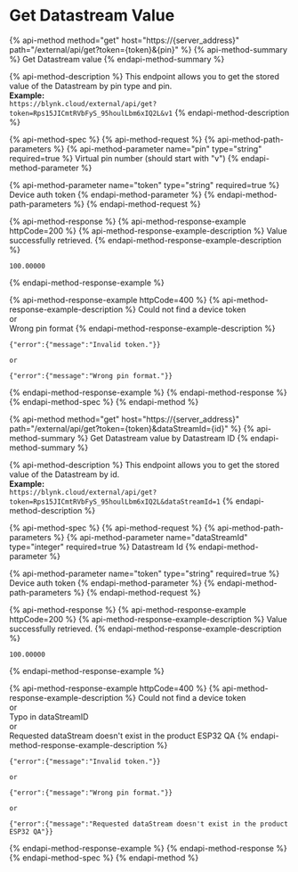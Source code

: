 # Get Datastream Value

{% api-method method="get" host="https://{server\_address}" path="/external/api/get?token={token}&{pin}" %}
{% api-method-summary %}
Get Datastream value
{% endapi-method-summary %}

{% api-method-description %}
This endpoint allows you to get the stored value of the Datastream by pin type and pin.  
**Example:**  
`https://blynk.cloud/external/api/get?token=Rps15JICmtRVbFyS_95houlLbm6xIQ2L&v1`
{% endapi-method-description %}

{% api-method-spec %}
{% api-method-request %}
{% api-method-path-parameters %}
{% api-method-parameter name="pin" type="string" required=true %}
Virtual pin number \(should start with "v"\)
{% endapi-method-parameter %}

{% api-method-parameter name="token" type="string" required=true %}
Device auth token
{% endapi-method-parameter %}
{% endapi-method-path-parameters %}
{% endapi-method-request %}

{% api-method-response %}
{% api-method-response-example httpCode=200 %}
{% api-method-response-example-description %}
Value successfully retrieved.
{% endapi-method-response-example-description %}

```text
100.00000
```
{% endapi-method-response-example %}

{% api-method-response-example httpCode=400 %}
{% api-method-response-example-description %}
Could not find a device token  
or  
Wrong pin format
{% endapi-method-response-example-description %}

```text
{"error":{"message":"Invalid token."}}

or

{"error":{"message":"Wrong pin format."}}
```
{% endapi-method-response-example %}
{% endapi-method-response %}
{% endapi-method-spec %}
{% endapi-method %}

{% api-method method="get" host="https://{server_address}" path="/external/api/get?token={token}&dataStreamId={id}" %}
{% api-method-summary %}
Get Datastream value by Datastream ID
{% endapi-method-summary %}

{% api-method-description %}
This endpoint allows you to get the stored value of the Datastream by id.  
**Example:**  
`https://blynk.cloud/external/api/get?token=Rps15JICmtRVbFyS_95houlLbm6xIQ2L&dataStreamId=1`
{% endapi-method-description %}

{% api-method-spec %}
{% api-method-request %}
{% api-method-path-parameters %}
{% api-method-parameter name="dataStreamId" type="integer" required=true %}
Datastream Id
{% endapi-method-parameter %}

{% api-method-parameter name="token" type="string" required=true %}
Device auth token
{% endapi-method-parameter %}
{% endapi-method-path-parameters %}
{% endapi-method-request %}

{% api-method-response %}
{% api-method-response-example httpCode=200 %}
{% api-method-response-example-description %}
Value successfully retrieved.
{% endapi-method-response-example-description %}

```text
100.00000
```
{% endapi-method-response-example %}

{% api-method-response-example httpCode=400 %}
{% api-method-response-example-description %}
Could not find a device token  
or  
Typo in dataStreamID  
or  
Requested dataStream doesn't exist in the product ESP32 QA
{% endapi-method-response-example-description %}

```text
{"error":{"message":"Invalid token."}}

or

{"error":{"message":"Wrong pin format."}}

or

{"error":{"message":"Requested dataStream doesn't exist in the product ESP32 QA"}}
```
{% endapi-method-response-example %}
{% endapi-method-response %}
{% endapi-method-spec %}
{% endapi-method %}

